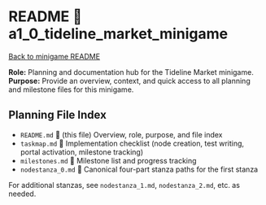 # README  a1_0_tideline_market_minigame

[Back to minigame README](../README.md)

**Role:** Planning and documentation hub for the Tideline Market minigame.
**Purpose:** Provide an overview, context, and quick access to all planning and milestone files for this minigame.

## Planning File Index

- `README.md`  (this file) Overview, role, purpose, and file index
- `taskmap.md`  Implementation checklist (node creation, test writing, portal activation, milestone tracking)
- `milestones.md`  Milestone list and progress tracking
- `nodestanza_0.md`  Canonical four-part stanza paths for the first stanza

For additional stanzas, see `nodestanza_1.md`, `nodestanza_2.md`, etc. as needed.

